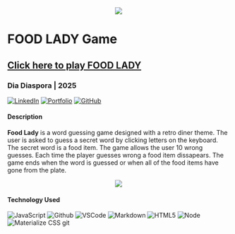 <div id="header" align="center">

  <img src="https://i.ibb.co/0ymQL2vY/Screenshot-2025-05-01-at-2-09-32-PM.png" >

</div>


# FOOD LADY Game
## [Click here to play FOOD LADY](https://diadiaspora.github.io/Food-Lady-Game/)


### Dia Diaspora | 2025

[![LinkedIn](https://img.shields.io/badge/LinkedIn-www.linkedin.com/in/diadiaspora-blue?style=flat&logo=linkedin)](https://www.linkedin.com/in/diadiaspora) [![Portfolio](https://img.shields.io/badge/Portfolio-www.diadiaspora.design-blue?style=flat&logo=linkedin)](https://www.diadiaspora.design)
[![GitHub](https://img.shields.io/badge/GitHub-www.github.com/diadiaspora-blue?style=flat&logo=github)](https://github.com/your-username)


 [](https://img.shields.io/badge/any_text-you_like-blue)

#### Description

__Food Lady__ is a word guessing game designed with a retro diner theme. The user is asked to guess a secret word by clicking letters on the keyboard. The secret word is a food item. The game allows the user 10 wrong guesses. Each time the player guesses wrong a food item dissapears. The game ends when the word is guessed or when all of the food items have gone from the plate. 

<div id="header" align="center">

  <img src="https://i.ibb.co/tPvXPbDF/Screenshot-2025-04-30-at-5-14-43-PM.png" >

</div>

#### Technology Used

 ![JavaScript](https://img.shields.io/badge/-JavaScript-05122A?style=flat&logo=javascript)
 ![Github](https://img.shields.io/badge/-GitHub-05122A?style=flat&logo=github)
 ![VSCode](https://img.shields.io/badge/-VS_Code-05122A?style=flat&logo=visualstudio)
 ![Markdown](https://img.shields.io/badge/-Markdown-05122A?style=flat&logo=markdown)
 ![HTML5](https://img.shields.io/badge/-HTML5-05122A?style=flat&logo=html5)
 ![Node](https://img.shields.io/badge/-Node.js-05122A?style=flat&logo=node.js)
 ![Materialize CSS](https://img.shields.io/badge/-Materialize_CSS-05122A?style=flat&logo=materialdesign)
git 